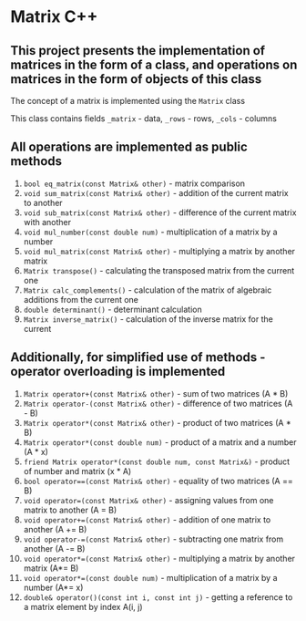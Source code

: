 # Matrix C++

## This project presents the implementation of matrices in the form of a class, and operations on matrices in the form of objects of this class

The concept of a matrix is implemented using the `Matrix` class

This class contains fields `_matrix` - data, `_rows` - rows, `_cols` - columns

## All operations are implemented as public methods

 1) `bool eq_matrix(const Matrix& other)` - matrix comparison
 2) `void sum_matrix(const Matrix& other)` - addition of the current matrix to another
 3) `void sub_matrix(const Matrix& other)` - difference of the current matrix with another
 4) `void mul_number(const double num)` - multiplication of a matrix by a number
 5) `void mul_matrix(const Matrix& other)` - multiplying a matrix by another matrix
 6) `Matrix transpose()` - calculating the transposed matrix from the current one
 7) `Matrix calc_complements()` - calculation of the matrix of algebraic additions from the current one
 8) `double determinant()` - determinant calculation
 9) `Matrix inverse_matrix()` - calculation of the inverse matrix for the current

## Additionally, for simplified use of methods - operator overloading is implemented

 1) `Matrix operator+(const Matrix& other)` - sum of two matrices (A * B)
 2) `Matrix operator-(const Matrix& other)` - difference of two matrices (A - B) 
 3) `Matrix operator*(const Matrix& other)` - product of two matrices (A * B)
 4) `Matrix operator*(const double num)` - product of a matrix and a number (A * x)
 5) `friend Matrix operator*(const double num, const Matrix&)` - product of number and matrix (x * A)
 6) `bool operator==(const Matrix& other)` - equality of two matrices (A == B)
 7) `void operator=(const Matrix& other)` - assigning values from one matrix to another (A = B)
 8) `void operator+=(const Matrix& other)` - addition of one matrix to another (A += B)
 9) `void operator-=(const Matrix& other)` - subtracting one matrix from another (A -= B)
 10) `void operator*=(const Matrix& other)` - multiplying a matrix by another matrix (A*= B)
 11) `void operator*=(const double num)` - multiplication of a matrix by a number (A*= x)
 12) `double& operator()(const int i, const int j)` - getting a reference to a matrix element by index A(i, j)
